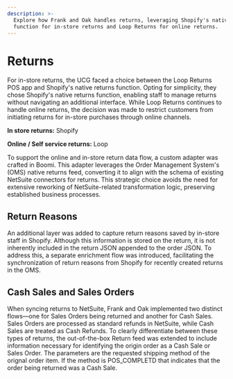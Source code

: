 ```yaml
---
description: >-
  Explore how Frank and Oak handles returns, leveraging Shopify's native
  function for in-store returns and Loop Returns for online returns.
---
```


# Returns

For in-store returns, the UCG faced a choice between the Loop Returns POS app and Shopify's native returns function. Opting for simplicity, they chose Shopify's native returns function, enabling staff to manage returns without navigating an additional interface. While Loop Returns continues to handle online returns, the decision was made to restrict customers from initiating returns for in-store purchases through online channels.

**In store returns:** Shopify

**Online / Self service returns:** Loop

To support the online and in-store return data flow, a custom adapter was crafted in Boomi. This adapter leverages the Order Management System's (OMS) native returns feed, converting it to align with the schema of existing NetSuite connectors for returns. This strategic choice avoids the need for extensive reworking of NetSuite-related transformation logic, preserving established business processes.

## Return Reasons

An additional layer was added to capture return reasons saved by in-store staff in Shopify. Although this information is stored on the return, it is not inherently included in the return JSON appended to the order JSON. To address this, a separate enrichment flow was introduced, facilitating the synchronization of return reasons from Shopify for recently created returns in the OMS.

## Cash Sales and Sales Orders

When syncing returns to NetSuite, Frank and Oak implemented two distinct flows—one for Sales Orders being returned and another for Cash Sales. Sales Orders are processed as standard refunds in NetSuite, while Cash Sales are treated as Cash Refunds. To clearly differentiate between these types of returns, the out-of-the-box Return feed was extended to include information necessary for identifying the origin order as a Cash Sale or Sales Order. The parameters are the requested shipping method of the orignal order item. If the method is POS\_COMPLETD that indicates that the order being returned was a Cash Sale.

